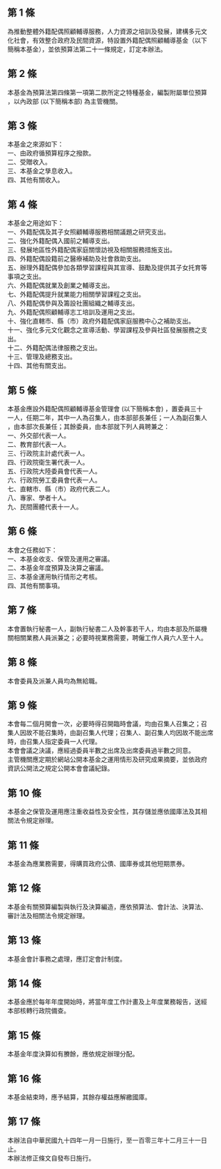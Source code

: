 第 1 條
-------
為推動整體外籍配偶照顧輔導服務，人力資源之培訓及發展，建構多元文  
化社會，有效整合政府及民間資源，特設置外籍配偶照顧輔導基金（以下  
簡稱本基金），並依預算法第二十一條規定，訂定本辦法。

第 2 條
-------
本基金為預算法第四條第一項第二款所定之特種基金，編製附屬單位預算  
，以內政部 (以下簡稱本部) 為主管機關。

第 3 條
-------
本基金之來源如下：  
一、由政府循預算程序之撥款。  
二、受贈收入。  
三、本基金之孳息收入。  
四、其他有關收入。

第 4 條
-------
本基金之用途如下：  
一、外籍配偶及其子女照顧輔導服務相關議題之研究支出。  
二、強化外籍配偶入國前之輔導支出。  
三、發展地區性外籍配偶家庭關懷訪視及相關服務措施支出。  
四、外籍配偶設籍前之醫療補助及社會救助支出。  
五、辦理外籍配偶參加各類學習課程與其宣導、鼓勵及提供其子女托育等  
    事項之支出。  
六、外籍配偶就業及創業之輔導支出。  
七、外籍配偶提升就業能力相關學習課程之支出。  
八、外籍配偶參與及籌設社團組織之輔導支出。  
九、外籍配偶照顧輔導志工培訓及運用之支出。  
十、強化直轄市、縣（市）政府外籍配偶家庭服務中心之補助支出。  
十一、強化多元文化觀念之宣導活動、學習課程及參與社區發展服務之支  
      出。  
十二、外籍配偶法律服務之支出。  
十三、管理及總務支出。  
十四、其他有關支出。

第 5 條
-------
本基金應設外籍配偶照顧輔導基金管理會 (以下簡稱本會) ，置委員三十  
一人，任期二年，其中一人為召集人，由本部部長兼任；一人為副召集人  
，由本部次長兼任；其餘委員，由本部就下列人員聘兼之：  
一、外交部代表一人。  
二、教育部代表一人。  
三、行政院主計處代表一人。  
四、行政院衛生署代表一人。  
五、行政院大陸委員會代表一人。  
六、行政院勞工委員會代表一人。  
七、直轄市、縣（市）政府代表二人。  
八、專家、學者十人。  
九、民間團體代表十一人。

第 6 條
-------
本會之任務如下：  
一、本基金收支、保管及運用之審議。  
二、本基金年度預算及決算之審議。  
三、本基金運用執行情形之考核。  
四、其他有關事項。

第 7 條
-------
本會置執行秘書一人，副執行秘書二人及幹事若干人，均由本部及所屬機  
關相關業務人員派兼之；必要時視業務需要，聘僱工作人員六人至十人。

第 8 條
-------
本會委員及派兼人員均為無給職。

第 9 條
-------
本會每二個月開會一次，必要時得召開臨時會議，均由召集人召集之；召  
集人因故不能召集時，由副召集人代理；召集人、副召集人均因故不能出席  
時，由召集人指定委員一人代理。  
本會會議之決議，應經過委員半數之出席及出席委員過半數之同意。  
主管機關應定期於網站公開本基金之運用情形及研究成果摘要，並依政府  
資訊公開法之規定公開本會會議紀錄。

第 10 條
--------
本基金之保管及運用應注重收益性及安全性，其存儲並應依國庫法及其相  
關法令規定辦理。

第 11 條
--------
本基金為應業務需要，得購買政府公債、國庫券或其他短期票券。

第 12 條
--------
本基金有關預算編製與執行及決算編造，應依預算法、會計法、決算法、  
審計法及相關法令規定辦理。

第 13 條
--------
本基金會計事務之處理，應訂定會計制度。

第 14 條
--------
本基金應於每年年度開始時，將當年度工作計畫及上年度業務報告，送經  
本部核轉行政院備查。

第 15 條
--------
本基金年度決算如有賸餘，應依規定辦理分配。

第 16 條
--------
本基金結束時，應予結算，其餘存權益應解繳國庫。

第 17 條
--------
本辦法自中華民國九十四年一月一日施行，至一百零三年十二月三十一日  
止。  
本辦法修正條文自發布日施行。

